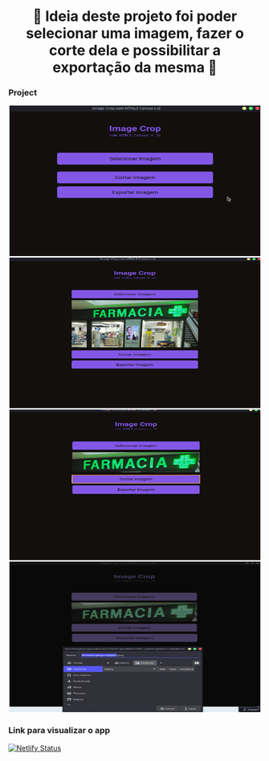 <h1 align="center">
  🚀️ Ideia deste projeto foi poder selecionar uma imagem, fazer o corte dela e possibilitar a exportação da mesma 🚀️
</h1>

### Project


<div align="center"> 
  <img alt="projeto" src="./.github/project.png" width="500px" height="300px" />
  <img alt="projeto" src="./.github/imagem.png" width="500px" height="300px"/>
  <img alt="projeto" src="./.github/Corte.png" width="500px" height="300px"/>
  <img alt="projeto" src="./.github/Export.png" width="500px" height="300px"/>
</div>

### Link para visualizar o app

[![Netlify Status](https://api.netlify.com/api/v1/badges/46deacd7-cc31-4cd4-9232-fc34088e4c7c/deploy-status)](https://purejsprojects.netlify.app/imagemanipulator/)